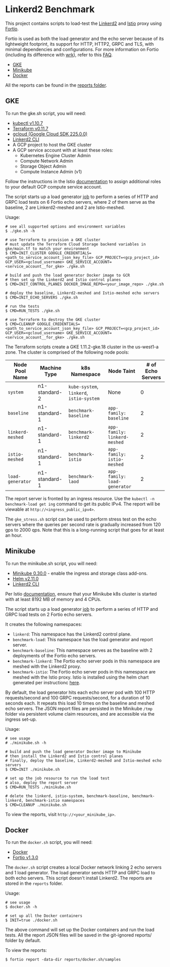 # Linkerd2 Benchmark
This project contains scripts to load-test the [Linkerd2](https://linkerd.io/) and [Istio](https://istio.io) proxy using [Fortio](https://fortio.org/).

Fortio is used as both the load generator and the echo server because of its lightweight footprint, its support for HTTP, HTTP2, GRPC and TLS, with minimal dependencies and configurations. For more information on Fortio (including its difference with [wrk](https://github.com/wg/wrk)), refer to this [FAQ](https://github.com/fortio/fortio/wiki/FAQ#i-want-to-get-the-best-results-what-flags-should-i-pass).

* [GKE](#gke)
* [Minikube](#minikube)
* [Docker](#docker)

All the reports can be found in the [reports folder](reports).

## GKE
To run the gke.sh script, you will need:

* [kubectl v1.10.7](https://kubernetes.io/docs/tasks/tools/install-kubectl/)
* [Terraform v0.11.7](https://www.terraform.io/downloads.html)
* [gcloud (Google Cloud SDK 225.0.0)](https://cloud.google.com/sdk/install)
* [Linkerd2 CLI](https://linkerd.io/2/getting-started/#step-1-install-the-cli)
* A GCP project to host the GKE cluster
* A GCP service account with at least these roles:
  * Kubernetes Engine Cluster Admin
  * Compute Network Admin
  * Storage Object Admin
  * Compute Instance Admin (v1)

Follow the instructions in the Istio [documentation](https://istio.io/docs/setup/kubernetes/quick-start-gke-dm/) to assign additional roles to your default GCP compute service account.

The script starts up a load generator [job](https://kubernetes.io/docs/concepts/workloads/controllers/jobs-run-to-completion/) to perform a series of HTTP and GRPC load tests on 6 Fortio echo servers, where 2 of them serve as the baseline, 2 are Linkerd2-meshed and 2 are Istio-meshed.

Usage:
```
# see all supported options and environment variables
$ ./gke.sh -h

# use Terraform to provision a GKE cluster
# must update the Terraform Cloud Storage backend variables in gke/main.tf to match your environment
$ CMD=INIT_CLUSTER GOOGLE_CREDENTIALS=<path_to_service_account_json_key_file> GCP_PROJECT=<gcp_project_id> GCP_USER=<gcloud_username> GKE_SERVICE_ACCOUNT=<service_account__for_gke> ./gke.sh

# build and push the load generator Docker image to GCR
# then set up the Linkerd2 and Istio control planes
$ CMD=INIT_CONTROL_PLANES DOCKER_IMAGE_REPO=<your_image_repo> ./gke.sh

# deploy the baseline, Linkerd2-meshed and Istio-meshed echo servers
$ CMD=INIT_ECHO_SERVERS ./gke.sh

# run the tests
$ CMD=RUN_TESTS ./gke.sh

# use Terraform to destroy the GKE cluster
$ CMD=CLEANUP GOOGLE_CREDENTIALS=<path_to_service_account_json_key_file> GCP_PROJECT=<gcp_project_id> GCP_USER=<gcloud_username> GKE_SERVICE_ACCOUNT=<service_account__for_gke> ./gke.sh
```

The Terraform scripts create a GKE 1.11.2-gke.18 cluster in the us-west1-a zone. The cluster is comprised of the following node pools:

Node Pool Name   | Machine Type  | k8s Namespace                            | Node Taint                   | # of Echo Servers
---------------- | ------------- | ---------------------------------------- | ---------------------------- | -----------------
`system`         | n1-standard-2 | `kube-system`, `linkerd`, `istio-system` | None                         | 0
`baseline`       | n1-standard-1 | `benchmark-baseline`                     | `app-family: baseline`       | 2
`linkerd-meshed` | n1-standard-1 | `benchmark-linkerd2`                     | `app-family: linkerd-meshed` | 2
`istio-meshed`   | n1-standard-1 | `benchmark-istio`                        | `app-family: istio-meshed`   | 2
`load-generator` | n1-standard-1 | `benchmark-laod`                         | `app-family: load-generator` | 2

The report server is fronted by an ingress resource. Use the `kubectl -n benchmark-load get ing` command to get its public IPv4. The report will be viewable at `http://<ingress_public_ipv4>`.

The `gke_stress.sh` script can be used to perform stress test on the echo servers where the queries per second rate is gradually increased from 120 gps to 2000 qps. Note that this is a long-running script that goes for at least an hour.

## Minikube
To run the minikube.sh script, you will need:

* [Minikube 0.30.0](https://github.com/kubernetes/minikube/releases/tag/v0.30.0) - enable the ingress and storage class add-ons.
* [Helm v2.11.0](https://github.com/helm/helm/releases/tag/v2.11.0)
* [Linkerd2 CLI](https://linkerd.io/2/getting-started/#step-1-install-the-cli)

Per Istio [documentation](https://istio.io/docs/setup/kubernetes/platform-setup/minikube/), ensure that your Minikube k8s cluster is started with at least 8192 MB of memory and 4 CPUs.

The script starts up a load generator [job](https://kubernetes.io/docs/concepts/workloads/controllers/jobs-run-to-completion/) to perform a series of HTTP and GRPC load tests on 2 Fortio echo servers.

It creates the following namespaces:

* `linkerd`: This namespace has the Linkerd2 control plane.
* `benchmark-load`: This namespace has the load generator and report server.
* `benchmark-baseline`: This namespace serves as the baseline with 2 deployments of the Fortio echo servers.
* `benchmark-linkerd`: The Fortio echo server pods in this namespace are meshed with the Linkerd2 proxy.
* `benchmark-istio`: The Fortio echo server pods in this namespace are meshed with the Istio proxy. Istio is installed using the helm chart generated per instructionc [here](https://istio.io/docs/setup/kubernetes/helm-install/).

By default, the load generator hits each echo server pod with 100 HTTP requests/second and 100 GRPC requests/second, for a duration of 10 seconds each. It repeats this load 10 times on the baseline and meshed echo servers. The JSON report files are persisted in the Minikube `/tmp` folder via persistent volume claim resources, and are accessible via the ingress set-up.

Usage:
```
# see usage
# ./minikube.sh -h

# build and push the load generator Docker image to Minikube
# then install the Linkerd2 and Istio control planes
# finally, deploy the baseline, Linkerd2-meshed and Istio-meshed echo servers
$ CMD=INIT ./minikube.sh

# set up the job resource to run the load test
# also, deploy the report server
$ CMD=RUN_TESTS ./minikube.sh

# delete the linkerd, istio-system, benchmark-baseline, benchmark-linkerd, benchmark-istio namespaces
$ CMD=CLEANUP ./minikube.sh
```

To view the reports, visit `http://<your_minikube_ip>`.

## Docker
To run the `docker.sh` script, you will need:

* [Docker](https://docs.docker.com/install/linux/docker-ce/ubuntu/)
* [Fortio v1.3.0](https://github.com/fortio/fortio)

The `docker.sh` script creates a local Docker network linking 2 echo servers and 1 load generator. The load generator sends HTTP and GRPC load to both echo servers. This script doesn't install Linkerd2. The reports are stored in the `reports` folder.

Usage:
```
# see usage
$ docker.sh -h

# set up all the Docker containers
$ INIT=true ./docker.sh
```
The above command will set up the Docker containers and run the load tests. All the report JSON files will be saved in the git-ignored reports/ folder by default.

To view the reports:
```
$ fortio report -data-dir reports/docker.sh/samples
```
